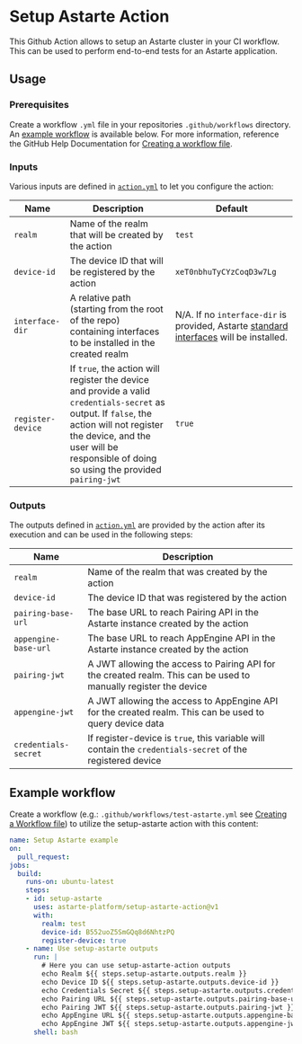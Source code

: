 # Setup Astarte Action

This Github Action allows to setup an Astarte cluster in your CI workflow. This can be used to
perform end-to-end tests for an Astarte application.

## Usage

### Prerequisites

Create a workflow `.yml` file in your repositories `.github/workflows` directory. An [example
workflow](#example-workflow) is available below. For more information, reference the GitHub Help
Documentation for [Creating a workflow
file](https://help.github.com/en/articles/configuring-a-workflow#creating-a-workflow-file).

### Inputs

Various inputs are defined in [`action.yml`](action.yml) to let you configure the action:

| Name | Description | Default |
| - | - | - |
| `realm`      | Name of the realm that will be created by the action                       | `test` |
| `device-id` | The device ID that will be registered by the action | `xeT0nbhuTyCYzCoqD3w7Lg` |
| `interface-dir` | A relative path (starting from the root of the repo) containing interfaces to be installed in the created realm | N/A. If no `interface-dir` is provided, Astarte [standard interfaces](https://github.com/astarte-platform/astarte/tree/master/standard-interfaces) will be installed.
| `register-device` | If `true`, the action will register the device and provide a valid `credentials-secret` as output. If `false`, the action will not register the device, and the user will be responsible of doing so using the provided `pairing-jwt` | `true`                   |

### Outputs

The outputs defined in [`action.yml`](action.yml) are provided by the action after its execution and
can be used in the following steps:

| Name | Description |
| - | - |
| `realm`      | Name of the realm that was created by the action                   |
| `device-id` | The device ID that was registered by the action |
| `pairing-base-url` | The base URL to reach Pairing API in the Astarte instance created by the action |
| `appengine-base-url` | The base URL to reach AppEngine API in the Astarte instance created by the action |
| `pairing-jwt` | A JWT allowing the access to Pairing API for the created realm. This can be used to manually register the device |
| `appengine-jwt` | A JWT allowing the access to AppEngine API for the created realm. This can be used to query device data |
| `credentials-secret` | If register-device is `true`, this variable will contain the `credentials-secret` of the registered device |

## Example workflow

Create a workflow (e.g.: `.github/workflows/test-astarte.yml` see [Creating a Workflow
file](https://help.github.com/en/articles/configuring-a-workflow#creating-a-workflow-file)) to
utilize the setup-astarte action with this content:

```yaml
name: Setup Astarte example
on:
  pull_request:
jobs:
  build:
    runs-on: ubuntu-latest
    steps:
    - id: setup-astarte
      uses: astarte-platform/setup-astarte-action@v1
      with:
        realm: test
        device-id: B552uoZ5SmGQq8d6NhtzPQ
        register-device: true
    - name: Use setup-astarte outputs
      run: |
        # Here you can use setup-astarte-action outputs
        echo Realm ${{ steps.setup-astarte.outputs.realm }}
        echo Device ID ${{ steps.setup-astarte.outputs.device-id }}
        echo Credentials Secret ${{ steps.setup-astarte.outputs.credentials-secret }}
        echo Pairing URL ${{ steps.setup-astarte.outputs.pairing-base-url }}
        echo Pairing JWT ${{ steps.setup-astarte.outputs.pairing-jwt }}
        echo AppEngine URL ${{ steps.setup-astarte.outputs.appengine-base-url }}
        echo AppEngine JWT ${{ steps.setup-astarte.outputs.appengine-jwt }}
      shell: bash
```

